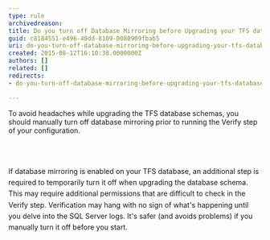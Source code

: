 ```yaml
---
type: rule
archivedreason: 
title: Do you turn off Database Mirroring before Upgrading your TFS databases?
guid: c8184551-e496-40dd-8109-0080909fbab5
uri: do-you-turn-off-database-mirroring-before-upgrading-your-tfs-databases1
created: 2015-08-12T16:10:38.0000000Z
authors: []
related: []
redirects:
- do-you-turn-off-database-mirroring-before-upgrading-your-tfs-databases

---
```



<p>​To avoid headaches while upgrading the TFS database schemas, you should manually turn off database mirroring prior to running the Verify step of your configuration.</p>
<br><excerpt class='endintro'></excerpt><br>
<p><span style="line-height&#58;1.6;">If database mirroring is enabled on your TFS database, an additional step is required to temporarily turn it off when upgrading the database schema. This may require additional permissions that are difficult to check in the Verify step. Verification may hang with no sign of what's happening until you delve into the SQL Server logs. It's safer (and avoids problems) if you manually turn it off before you start.</span><br></p>


